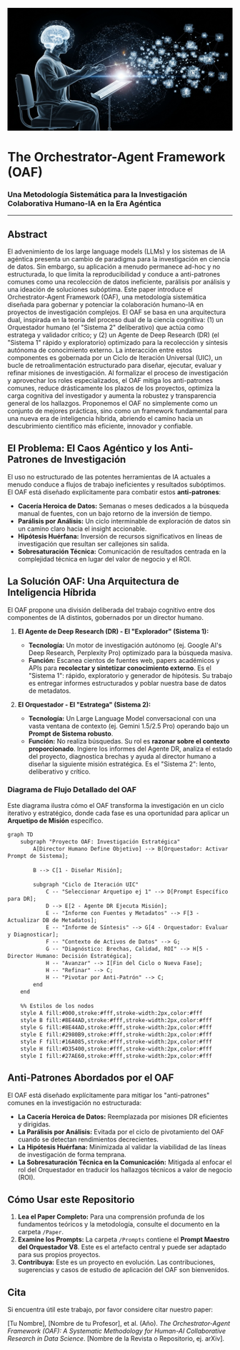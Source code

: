 ![Banner](resources/graph_human.png)
# The Orchestrator-Agent Framework (OAF)


### Una Metodología Sistemática para la Investigación Colaborativa Humano-IA en la Era Agéntica

---

## Abstract

El advenimiento de los large language models (LLMs) y los sistemas de IA agéntica presenta un cambio de paradigma para la investigación en ciencia de datos. Sin embargo, su aplicación a menudo permanece ad-hoc y no estructurada, lo que limita la reproducibilidad y conduce a anti-patrones comunes como una recolección de datos ineficiente, parálisis por análisis y una ideación de soluciones subóptima. Este paper introduce el Orchestrator-Agent Framework (OAF), una metodología sistemática diseñada para gobernar y potenciar la colaboración humano-IA en proyectos de investigación complejos. El OAF se basa en una arquitectura dual, inspirada en la teoría del proceso dual de la ciencia cognitiva: (1) un Orquestador humano (el "Sistema 2" deliberativo) que actúa como estratega y validador crítico; y (2) un Agente de Deep Research (DR) (el "Sistema 1" rápido y exploratorio) optimizado para la recolección y síntesis autónoma de conocimiento externo. La interacción entre estos componentes es gobernada por un Ciclo de Iteración Universal (UIC), un bucle de retroalimentación estructurado para diseñar, ejecutar, evaluar y refinar misiones de investigación. Al formalizar el proceso de investigación y aprovechar los roles especializados, el OAF mitiga los anti-patrones comunes, reduce drásticamente los plazos de los proyectos, optimiza la carga cognitiva del investigador y aumenta la robustez y transparencia general de los hallazgos. Proponemos el OAF no simplemente como un conjunto de mejores prácticas, sino como un framework fundamental para una nueva era de inteligencia híbrida, abriendo el camino hacia un descubrimiento científico más eficiente, innovador y confiable.

## El Problema: El Caos Agéntico y los Anti-Patrones de Investigación

El uso no estructurado de las potentes herramientas de IA actuales a menudo conduce a flujos de trabajo ineficientes y resultados subóptimos. El OAF está diseñado explícitamente para combatir estos **anti-patrones**:

-   **Cacería Heroica de Datos:** Semanas o meses dedicados a la búsqueda manual de fuentes, con un bajo retorno de la inversión de tiempo.
-   **Parálisis por Análisis:** Un ciclo interminable de exploración de datos sin un camino claro hacia el insight accionable.
-   **Hipótesis Huérfana:** Inversión de recursos significativos en líneas de investigación que resultan ser callejones sin salida.
-   **Sobresaturación Técnica:** Comunicación de resultados centrada en la complejidad técnica en lugar del valor de negocio y el ROI.

## La Solución OAF: Una Arquitectura de Inteligencia Híbrida

El OAF propone una división deliberada del trabajo cognitivo entre dos componentes de IA distintos, gobernados por un director humano.

1.  **El Agente de Deep Research (DR) - El "Explorador" (Sistema 1):**
    -   **Tecnología:** Un motor de investigación autónomo (ej. Google AI's Deep Research, Perplexity Pro) optimizado para la búsqueda masiva.
    -   **Función:** Escanea cientos de fuentes web, papers académicos y APIs para **recolectar y sintetizar conocimiento externo**. Es el "Sistema 1": rápido, exploratorio y generador de hipótesis. Su trabajo es entregar informes estructurados y poblar nuestra base de datos de metadatos.

2.  **El Orquestador - El "Estratega" (Sistema 2):**
    -   **Tecnología:** Un Large Language Model conversacional con una vasta ventana de contexto (ej. Gemini 1.5/2.5 Pro) operando bajo un **Prompt de Sistema robusto**.
    -   **Función:** No realiza búsquedas. Su rol es **razonar sobre el contexto proporcionado**. Ingiere los informes del Agente DR, analiza el estado del proyecto, diagnostica brechas y ayuda al director humano a diseñar la siguiente misión estratégica. Es el "Sistema 2": lento, deliberativo y crítico.

### Diagrama de Flujo Detallado del OAF

Este diagrama ilustra cómo el OAF transforma la investigación en un ciclo iterativo y estratégico, donde cada fase es una oportunidad para aplicar un **Arquetipo de Misión** específico.

```mermaid
graph TD
    subgraph "Proyecto OAF: Investigación Estratégica"
        A[Director Humano Define Objetivo] --> B[Orquestador: Activar Prompt de Sistema];
        
        B --> C[1 - Diseñar Misión];
        
        subgraph "Ciclo de Iteración UIC"
            C -- "Seleccionar Arquetipo ej 1" --> D[Prompt Específico para DR];
            D --> E[2 - Agente DR Ejecuta Misión];
            E -- "Informe con Fuentes y Metadatos" --> F[3 - Actualizar DB de Metadatos];
            E -- "Informe de Síntesis" --> G[4 - Orquestador: Evaluar y Diagnosticar];
            F -- "Contexto de Activos de Datos" --> G;
            G -- "Diagnóstico: Brechas, Calidad, ROI" --> H[5 - Director Humano: Decisión Estratégica];
            H -- "Avanzar" --> I[Fin del Ciclo o Nueva Fase];
            H -- "Refinar" --> C;
            H -- "Pivotar por Anti-Patrón" --> C;
        end
    end

    %% Estilos de los nodos
    style A fill:#000,stroke:#fff,stroke-width:2px,color:#fff
    style B fill:#8E44AD,stroke:#fff,stroke-width:2px,color:#fff
    style G fill:#8E44AD,stroke:#fff,stroke-width:2px,color:#fff
    style E fill:#2980B9,stroke:#fff,stroke-width:2px,color:#fff
    style F fill:#16A085,stroke:#fff,stroke-width:2px,color:#fff
    style H fill:#D35400,stroke:#fff,stroke-width:2px,color:#fff
    style I fill:#27AE60,stroke:#fff,stroke-width:2px,color:#fff
```

## Anti-Patrones Abordados por el OAF

El OAF está diseñado explícitamente para mitigar los "anti-patrones" comunes en la investigación no estructurada:

- **La Cacería Heroica de Datos:** Reemplazada por misiones DR eficientes y dirigidas.
- **La Parálisis por Análisis:** Evitada por el ciclo de pivotamiento del OAF cuando se detectan rendimientos decrecientes.
- **La Hipótesis Huérfana:** Minimizada al validar la viabilidad de las líneas de investigación de forma temprana.
- **La Sobresaturación Técnica en la Comunicación:** Mitigada al enfocar el rol del Orquestador en traducir los hallazgos técnicos a valor de negocio (ROI).

## Cómo Usar este Repositorio

1.  **Lea el Paper Completo:** Para una comprensión profunda de los fundamentos teóricos y la metodología, consulte el documento en la carpeta `/Paper`.
2.  **Examine los Prompts:** La carpeta `/Prompts` contiene el **Prompt Maestro del Orquestador V8**. Este es el artefacto central y puede ser adaptado para sus propios proyectos.
3.  **Contribuya:** Este es un proyecto en evolución. Las contribuciones, sugerencias y casos de estudio de aplicación del OAF son bienvenidos.

## Cita

Si encuentra útil este trabajo, por favor considere citar nuestro paper:

[Tu Nombre], [Nombre de tu Profesor], et al. (Año). *The Orchestrator-Agent Framework (OAF): A Systematic Methodology for Human-AI Collaborative Research in Data Science*. [Nombre de la Revista o Repositorio, ej. arXiv].

